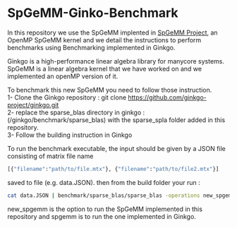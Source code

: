 # SpGeMM-Ginko-Benchmark
In this repository we use the SpGeMM implented in [SpGeMM Project](https://github.com/rachedchaaben/SpGeMM-Project), an OpenMP SpGeMM kernel and we detail the instructions to perform benchmarks using Benchmarking implemented in Ginkgo.

Ginkgo is a high-performance linear algebra library for manycore systems. SpGeMM is a linear algebra kernel that we have worked on and we implemented an openMP version of it. 

To benchmark this new SpGeMM you need to follow those instruction.    
1- Clone the Ginkgo repository : git clone https://github.com/ginkgo-project/ginkgo.git  
2- replace the sparse_blas directory in ginkgo : (/ginkgo/benchmark/sparse_blas) with the sparse_spla folder added in this repository.   
3- Follow the building instruction in Ginkgo   
 
To run the benchmark executable, the input should be given by a JSON file consisting of matrix file name 
```sh
[{"filename":"path/to/file.mtx"}, {"filename":"path/to/file2.mtx"}]
``` 
saved to file (e.g. data.JSON). 
then from the build folder your run : 
``` sh
cat data.JSON | benchmark/sparse_blas/sparse_blas -operations new_spgemm -executor omp -detailed
```
new_spgemm is the option to run the SpGeMM implemented in this repository and spgemm is to run the one implemented in Ginkgo. 


